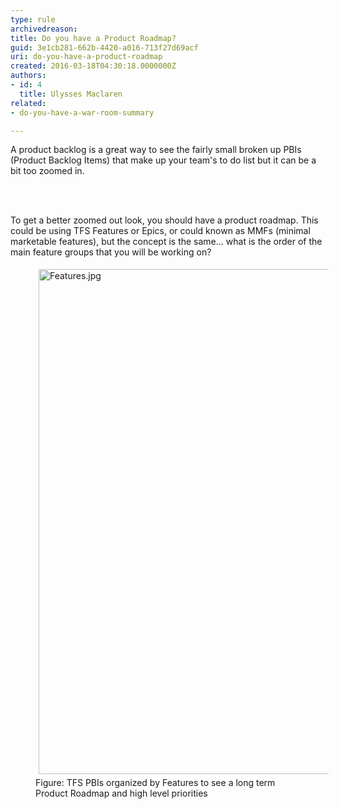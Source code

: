 ```yaml
---
type: rule
archivedreason: 
title: Do you have a Product Roadmap?
guid: 3e1cb281-662b-4420-a016-713f27d69acf
uri: do-you-have-a-product-roadmap
created: 2016-03-18T04:30:18.0000000Z
authors:
- id: 4
  title: Ulysses Maclaren
related:
- do-you-have-a-war-room-summary

---
```



<p>A product backlog is a great way to see the fairly small broken up PBIs (Product Backlog Items) that make up your team's to do list but it can be a bit too zoomed in.</p>
<br><excerpt class='endintro'></excerpt><br>
<p>​To&#160;get a better zoomed out look, you should have a product roadmap. This could be using TFS Features or Epics, or could known as&#160;MMFs (minimal marketable features), but the concept is the same... what is the order of the main feature groups that you will be working on?</p><dd class="ssw15-rteElement-FigureNormal"><img src="/PublishingImages/Features.jpg" alt="Features.jpg" style="margin&#58;5px;width&#58;808px;" />Figure&#58;&#160;​TFS PBIs organized​ by Features to see a long term Product&#160;Roadmap and high level priorities</dd>


